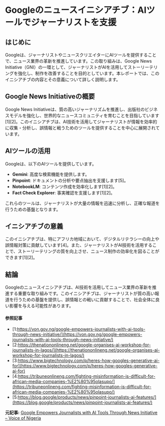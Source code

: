 # Googleのニュースイニシアチブ：AIツールでジャーナリストを支援

## はじめに

Googleは、ジャーナリストやニュースクリエイターにAIツールを提供することで、ニュース業界の革新を推進しています。この取り組みは、Google News Initiative（GNI）の一環として、ジャーナリストがAIを活用してストーリーテリングを強化し、制作を改善することを目的としています。本レポートでは、このイニシアチブの内容とその意義について詳しく説明します。

## Google News Initiativeの概要

Google News Initiativeは、質の高いジャーナリズムを推進し、出版社のビジネスモデルを強化し、世界的なニュースコミュニティを育むことを目指しています[1][2]。このイニシアチブは、AI技術を活用してジャーナリストが情報を効率的に収集・分析し、誤情報と戦うためのツールを提供することを中心に展開されています。

## AIツールの活用

Googleは、以下のAIツールを提供しています。

- **Gemini**: 高度な検索機能を提供します。
- **Pinpoint**: ドキュメントの分析や要点抽出を支援します[5]。
- **NotebookLM**: コンテンツ作成を効率化します[1][2]。
- **Fact Check Explorer**: 事実確認を支援します[1][2]。

これらのツールは、ジャーナリストが大量の情報を迅速に分析し、正確な報道を行うための基盤となります。

## イニシアチブの意義

このイニシアチブは、特にアフリカ地域において、デジタルリテラシーの向上や誤情報対策に貢献しています[4]。また、ジャーナリストがAI技術を活用することで、ストーリーテリングの質を向上させ、ニュース制作の効率化を図ることができます[1][2]。

## 結論

Googleのニュースイニシアチブは、AI技術を活用してニュース業界の革新を推進する重要な取り組みです。このイニシアチブは、ジャーナリストが質の高い報道を行うための基盤を提供し、誤情報との戦いに貢献することで、社会全体に良い影響を与える可能性があります。

#### 参照記事
- [1:https://von.gov.ng/google-empowers-journalists-with-ai-tools-through-news-initiative/](https://von.gov.ng/google-empowers-journalists-with-ai-tools-through-news-initiative/)
- [2:https://thenationonlineng.net/google-organises-ai-workshop-for-journalists-in-lagos/](https://thenationonlineng.net/google-organises-ai-workshop-for-journalists-in-lagos/)
- [3:https://www.bigtechnology.com/p/heres-how-googles-generative-ai-for](https://www.bigtechnology.com/p/heres-how-googles-generative-ai-for)
- [4:https://tribuneonlineng.com/fighting-misinformation-is-difficult-for-african-media-companies-%E2%80%95olasupo/](https://tribuneonlineng.com/fighting-misinformation-is-difficult-for-african-media-companies-%E2%80%95olasupo/)
- [5:https://blog.google/products/news/pinpoint-journalists-ai-features/](https://blog.google/products/news/pinpoint-journalists-ai-features/)


**元記事:** [Google Empowers Journalists with AI Tools Through News Initiative – Voice of Nigeria](https://von.gov.ng/google-empowers-journalists-with-ai-tools-through-news-initiative/)